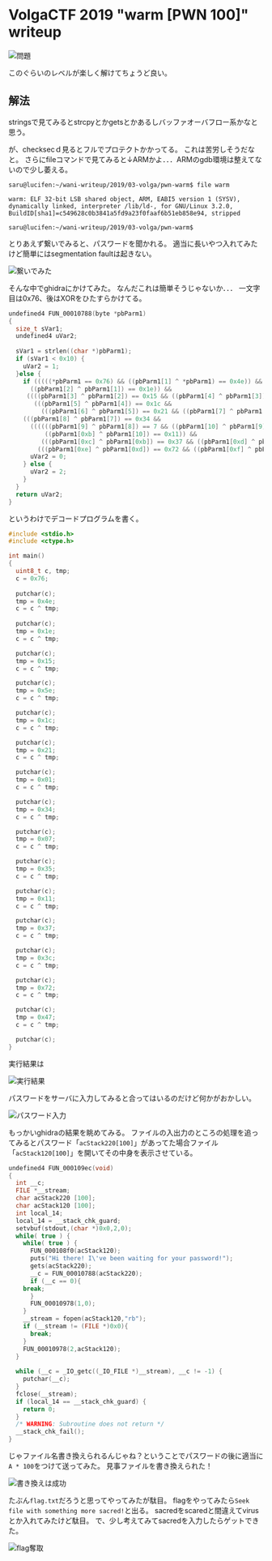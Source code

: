 # VolgaCTF 2019 "warm [PWN 100]" writeup

![問題](./001.png)

このぐらいのレベルが楽しく解けてちょうど良い。


## 解法

stringsで見てみるとstrcpyとかgetsとかあるしバッファオーバフロー系かなと思う。

が、checksecｄ見るとフルでプロテクトかかってる。
これは苦労しそうだなと。
さらにfileコマンドで見てみると↓ARMかよ．．．ARMのgdb環境は整えてないので少し萎える。


```bash-statement
saru@lucifen:~/wani-writeup/2019/03-volga/pwn-warm$ file warm

warm: ELF 32-bit LSB shared object, ARM, EABI5 version 1 (SYSV), dynamically linked, interpreter /lib/ld-, for GNU/Linux 3.2.0, BuildID[sha1]=c549628c0b3841a5fd9a23f0faaf6b51eb858e94, stripped

saru@lucifen:~/wani-writeup/2019/03-volga/pwn-warm$
```

とりあえず繋いでみると、パスワードを聞かれる。
適当に長いやつ入れてみたけど簡単にはsegmentation faultは起きない。

![繋いでみた](./002.png)

そんな中でghidraにかけてみた。
なんだこれは簡単そうじゃないか．．．
一文字目は0x76、後はXORをひたすらかけてる。

```C
undefined4 FUN_00010788(byte *pbParm1)
{
  size_t sVar1;
  undefined4 uVar2;
 
  sVar1 = strlen((char *)pbParm1);
  if (sVar1 < 0x10) {
    uVar2 = 1;
  }else {
    if (((((*pbParm1 == 0x76) && ((pbParm1[1] ^ *pbParm1) == 0x4e)) &&
	  ((pbParm1[2] ^ pbParm1[1]) == 0x1e)) &&
	 ((((pbParm1[3] ^ pbParm1[2]) == 0x15 && ((pbParm1[4] ^ pbParm1[3]) == 0x5e)) &&
	   (((pbParm1[5] ^ pbParm1[4]) == 0x1c &&
	     (((pbParm1[6] ^ pbParm1[5]) == 0x21 && ((pbParm1[7] ^ pbParm1[6]) == 1)))))))) &&
	(((pbParm1[8] ^ pbParm1[7]) == 0x34 &&
	  ((((((pbParm1[9] ^ pbParm1[8]) == 7 && ((pbParm1[10] ^ pbParm1[9]) == 0x35)) &&
	      ((pbParm1[0xb] ^ pbParm1[10]) == 0x11)) &&
	     (((pbParm1[0xc] ^ pbParm1[0xb]) == 0x37 && ((pbParm1[0xd] ^ pbParm1[0xc]) == 0x3c))))&&
	    (((pbParm1[0xe] ^ pbParm1[0xd]) == 0x72 && ((pbParm1[0xf] ^ pbParm1[0xe]) ==0x47)))))))) {
      uVar2 = 0;
    } else {
      uVar2 = 2;
    }
  }
  return uVar2;
}
```

というわけでデコードプログラムを書く。

```c:krack_pass.c
#include <stdio.h>
#include <ctype.h>

int main()
{
  uint8_t c, tmp;
  c = 0x76;
  
  putchar(c);  
  tmp = 0x4e;
  c = c ^ tmp;
  
  putchar(c);
  tmp = 0x1e;
  c = c ^ tmp;

  putchar(c);  
  tmp = 0x15;
  c = c ^ tmp;

  putchar(c);  
  tmp = 0x5e;
  c = c ^ tmp;

  putchar(c);  
  tmp = 0x1c;
  c = c ^ tmp;

  putchar(c);  
  tmp = 0x21;
  c = c ^ tmp;

  putchar(c);  
  tmp = 0x01;
  c = c ^ tmp;

  putchar(c);  
  tmp = 0x34;
  c = c ^ tmp;

  putchar(c);  
  tmp = 0x07;
  c = c ^ tmp;

  putchar(c);  
  tmp = 0x35;
  c = c ^ tmp;

  putchar(c);  
  tmp = 0x11;
  c = c ^ tmp;

  putchar(c);  
  tmp = 0x37;
  c = c ^ tmp;

  putchar(c);  
  tmp = 0x3c;
  c = c ^ tmp;

  putchar(c);  
  tmp = 0x72;
  c = c ^ tmp;

  putchar(c);  
  tmp = 0x47;
  c = c ^ tmp;

  putchar(c);
}
```

実行結果は

![実行結果](./003.png)

パスワードをサーバに入力してみると合ってはいるのだけど何かがおかしい。

![パスワード入力](./004.png)

もっかいghidraの結果を眺めてみる。
ファイルの入出力のところの処理を追ってみるとパスワード「```acStack220[100]```」があってた場合ファイル「```acStack120[100]```」を開いてその中身を表示させている。

```c:ghidra_002.c
undefined4 FUN_000109ec(void)
{
  int __c;
  FILE *__stream;
  char acStack220 [100];
  char acStack120 [100];
  int local_14;
  local_14 = __stack_chk_guard;
  setvbuf(stdout,(char *)0x0,2,0);
  while( true ) {
    while( true ) {
      FUN_000108f0(acStack120);
      puts("Hi there! I\'ve been waiting for your password!");
      gets(acStack220);
      __c = FUN_00010788(acStack220);
      if (__c == 0){
	break;
      }
      FUN_00010978(1,0);
    }
    __stream = fopen(acStack120,"rb");
    if (__stream != (FILE *)0x0){
      break;
    }
    FUN_00010978(2,acStack120);
  }
 
  while (__c = _IO_getc((_IO_FILE *)__stream), __c != -1) {
    putchar(__c);
  }
  fclose(__stream);
  if (local_14 == __stack_chk_guard) {
    return 0;
  }
  /* WARNING: Subroutine does not return */
  __stack_chk_fail();
}
```

じゃファイル名書き換えられるんじゃね？ということでパスワードの後に適当に```A * 100```をつけて送ってみた。
見事ファイルを書き換えられた！

![書き換えは成功](./005.png)

たぶん```flag.txt```だろうと思ってやってみたが駄目。
flagをやってみたら```Seek file with something more sacred!```と出る。
sacredをscaredと間違えてvirusとか入れてみたけど駄目。
で、少し考えてみてsacredを入力したらゲットできた。

![flag奪取](./006.png)
